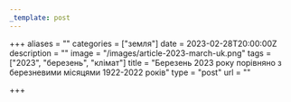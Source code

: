 ```yaml
---
_template: post
---
```



+++
aliases = ""
categories = ["земля"]
date = 2023-02-28T20:00:00Z
description = ""
image = "/images/article-2023-march-uk.png"
tags = ["2023", "березень", "клiмат"]
title = "Березень 2023 року порівняно з березневими місяцями 1922-2022 рокiв"
type = "post"
url = ""

+++
